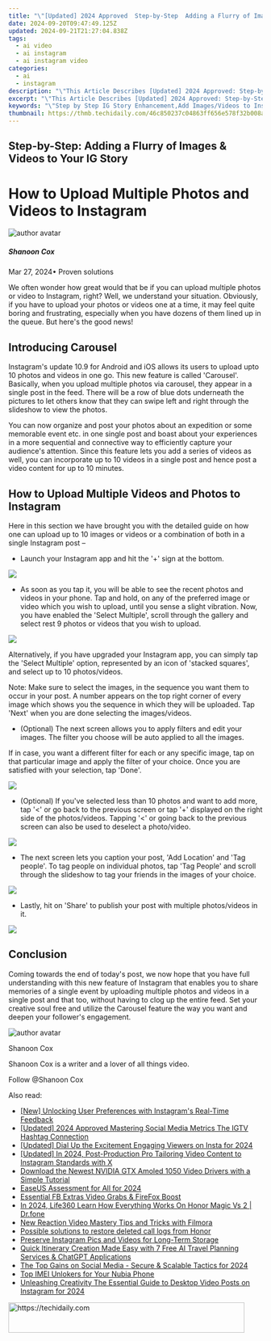 ```yaml
---
title: "\"[Updated] 2024 Approved  Step-by-Step  Adding a Flurry of Images & Videos to Your IG Story\""
date: 2024-09-20T09:47:49.125Z
updated: 2024-09-21T21:27:04.838Z
tags:
  - ai video
  - ai instagram
  - ai instagram video
categories:
  - ai
  - instagram
description: "\"This Article Describes [Updated] 2024 Approved: Step-by-Step: Adding a Flurry of Images & Videos to Your IG Story\""
excerpt: "\"This Article Describes [Updated] 2024 Approved: Step-by-Step: Adding a Flurry of Images & Videos to Your IG Story\""
keywords: "\"Step by Step IG Story Enhancement,Add Images/Videos to Instagram Stories,Enhance Stories with Media Content,Integrating Multimedia in Insta Stories,Adding Photos & Videos to IG Story,Media-Rich Instagram Stories Guide,Images and Videos for Instagram Stories\""
thumbnail: https://thmb.techidaily.com/46c850237c04863ff656e578f32b008a00b71b46385efb03b48baabde0ba89ee.jpg
---
```


## Step-by-Step: Adding a Flurry of Images & Videos to Your IG Story

# How to Upload Multiple Photos and Videos to Instagram

![author avatar](https://images.wondershare.com/filmora/article-images/shannon-cox.jpg)

##### Shanoon Cox

 Mar 27, 2024• Proven solutions

 We often wonder how great would that be if you can upload multiple photos or video to Instagram, right? Well, we understand your situation. Obviously, if you have to upload your photos or videos one at a time, it may feel quite boring and frustrating, especially when you have dozens of them lined up in the queue. But here's the good news!

## Introducing Carousel

 Instagram's update 10.9 for Android and iOS allows its users to upload upto 10 photos and videos in one go. This new feature is called 'Carousel'. Basically, when you upload multiple photos via carousel, they appear in a single post in the feed. There will be a row of blue dots underneath the pictures to let others know that they can swipe left and right through the slideshow to view the photos.

 You can now organize and post your photos about an expedition or some memorable event etc. in one single post and boast about your experiences in a more sequential and connective way to efficiently capture your audience's attention. Since this feature lets you add a series of videos as well, you can incorporate up to 10 videos in a single post and hence post a video content for up to 10 minutes.

## How to Upload Multiple Videos and Photos to Instagram

 Here in this section we have brought you with the detailed guide on how one can upload up to 10 images or videos or a combination of both in a single Instagram post –

* Launch your Instagram app and hit the '+' sign at the bottom.

![](https://images.wondershare.com/filmora/article-images/upload-mutiple-photo-to-ins-1.png)

* As soon as you tap it, you will be able to see the recent photos and videos in your phone. Tap and hold, on any of the preferred image or video which you wish to upload, until you sense a slight vibration. Now, you have enabled the 'Select Multiple', scroll through the gallery and select rest 9 photos or videos that you wish to upload.

![](https://images.wondershare.com/filmora/article-images/upload-mutiple-photo-to-ins-2.png)

 Alternatively, if you have upgraded your Instagram app, you can simply tap the 'Select Multiple' option, represented by an icon of 'stacked squares', and select up to 10 photos/videos.

 Note: Make sure to select the images, in the sequence you want them to occur in your post. A number appears on the top right corner of every image which shows you the sequence in which they will be uploaded. Tap 'Next' when you are done selecting the images/videos.

* (Optional) The next screen allows you to apply filters and edit your images. The filter you choose will be auto applied to all the images.

 If in case, you want a different filter for each or any specific image, tap on that particular image and apply the filter of your choice. Once you are satisfied with your selection, tap 'Done'.

![](https://images.wondershare.com/filmora/article-images/upload-mutiple-photo-to-ins-3.png)

* (Optional) If you've selected less than 10 photos and want to add more, tap '<' or go back to the previous screen or tap '+' displayed on the right side of the photos/videos. Tapping '<' or going back to the previous screen can also be used to deselect a photo/video.

![](https://images.wondershare.com/filmora/article-images/upload-mutiple-photo-to-ins-4.png)

* The next screen lets you caption your post, 'Add Location' and 'Tag people'. To tag people on individual photos, tap 'Tag People' and scroll through the slideshow to tag your friends in the images of your choice.

![](https://images.wondershare.com/filmora/article-images/upload-mutiple-photo-to-ins-5.png)

* Lastly, hit on 'Share' to publish your post with multiple photos/videos in it.

![](https://images.wondershare.com/filmora/article-images/upload-mutiple-photo-to-ins-6.png)

## Conclusion

 Coming towards the end of today's post, we now hope that you have full understanding with this new feature of Instagram that enables you to share memories of a single event by uploading multiple photos and videos in a single post and that too, without having to clog up the entire feed. Set your creative soul free and utilize the Carousel feature the way you want and deepen your follower's engagement.

![author avatar](https://images.wondershare.com/filmora/article-images/shannon-cox.jpg)

Shanoon Cox

Shanoon Cox is a writer and a lover of all things video.

Follow @Shanoon Cox

<ins class="adsbygoogle"
      style="display:block"
      data-ad-client="ca-pub-7571918770474297"
      data-ad-slot="8358498916"
      data-ad-format="auto"
      data-full-width-responsive="true"></ins>

<span class="atpl-alsoreadstyle">Also read:</span>
<div><ul>
<li><a href="https://instagram-videos.techidaily.com/new-unlocking-user-preferences-with-instagrams-real-time-feedback/"><u>[New] Unlocking User Preferences with Instagram's Real-Time Feedback</u></a></li>
<li><a href="https://instagram-videos.techidaily.com/updated-2024-approved-mastering-social-media-metrics-the-igtv-hashtag-connection/"><u>[Updated] 2024 Approved Mastering Social Media Metrics The IGTV Hashtag Connection</u></a></li>
<li><a href="https://instagram-videos.techidaily.com/updated-dial-up-the-excitement-engaging-viewers-on-insta-for-2024/"><u>[Updated] Dial Up the Excitement Engaging Viewers on Insta for 2024</u></a></li>
<li><a href="https://instagram-videos.techidaily.com/updated-in-2024-post-production-pro-tailoring-video-content-to-instagram-standards-with-x/"><u>[Updated] In 2024, Post-Production Pro Tailoring Video Content to Instagram Standards with X</u></a></li>
<li><a href="https://hardware-updates.techidaily.com/download-the-newest-nvidia-gtx-amoled-1050-video-drivers-with-a-simple-tutorial/"><u>Download the Newest NVIDIA GTX Amoled 1050 Video Drivers with a Simple Tutorial</u></a></li>
<li><a href="https://remote-screen-capture.techidaily.com/easeus-assessment-for-all-for-2024/"><u>EaseUS Assessment for All for 2024</u></a></li>
<li><a href="https://facebook-videos.techidaily.com/essential-fb-extras-video-grabs-and-firefox-boost/"><u>Essential FB Extras Video Grabs & FireFox Boost</u></a></li>
<li><a href="https://phone-solutions.techidaily.com/in-2024-life360-learn-how-everything-works-on-honor-magic-vs-2-drfone-by-drfone-virtual-android/"><u>In 2024, Life360 Learn How Everything Works On Honor Magic Vs 2 | Dr.fone</u></a></li>
<li><a href="https://video-content-creator.techidaily.com/new-reaction-video-mastery-tips-and-tricks-with-filmora/"><u>New Reaction Video Mastery Tips and Tricks with Filmora</u></a></li>
<li><a href="https://review-topics.techidaily.com/possible-solutions-to-restore-deleted-call-logs-from-honor-by-fonelab-android-recover-call-logs/"><u>Possible solutions to restore deleted call logs from Honor</u></a></li>
<li><a href="https://instagram-videos.techidaily.com/preserve-instagram-pics-and-videos-for-long-term-storage/"><u>Preserve Instagram Pics and Videos for Long-Term Storage</u></a></li>
<li><a href="https://tech-hub.techidaily.com/quick-itinerary-creation-made-easy-with-7-free-ai-travel-planning-services-and-chatgpt-applications/"><u>Quick Itinerary Creation Made Easy with 7 Free AI Travel Planning Services & ChatGPT Applications</u></a></li>
<li><a href="https://instagram-videos.techidaily.com/the-top-gains-on-social-media-secure-and-scalable-tactics-for-2024/"><u>The Top Gains on Social Media - Secure & Scalable Tactics for 2024</u></a></li>
<li><a href="https://sim-unlock.techidaily.com/top-imei-unlokers-for-your-nubia-phone-by-drfone-android/"><u>Top IMEI Unlokers for Your Nubia Phone</u></a></li>
<li><a href="https://instagram-videos.techidaily.com/unleashing-creativity-the-essential-guide-to-desktop-video-posts-on-instagram-for-2024/"><u>Unleashing Creativity The Essential Guide to Desktop Video Posts on Instagram for 2024</u></a></li>
</ul></div>

<!-- affiliate ads begin -->
<a href="https://bluettius.sjv.io/c/5597632/2139122/17108" target="_top" id="2139122">
  <img src="//a.impactradius-go.com/display-ad/17108-2139122" border="0" alt="https://techidaily.com" width="468" height="60"/>
</a>
<img height="0" width="0" src="https://bluettius.sjv.io/i/5597632/2139122/17108" style="position:absolute;visibility:hidden;" border="0" />
<!-- affiliate ads end -->

